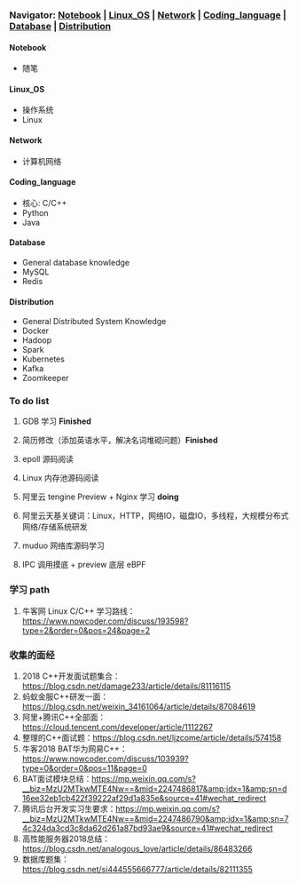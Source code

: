 ### Navigator: [Notebook](https://github.com/Natureal/Job-hunting/blob/master/Notebook.md) | [Linux_OS](https://github.com/Natureal/Job-hunting/blob/master/Linux_OS.md) | [Network](https://github.com/Natureal/Job-hunting/blob/master/Network.md) | [Coding_language](https://github.com/Natureal/Job-hunting/blob/master/Coding_language.md) | [Database](https://github.com/Natureal/Job-hunting/blob/master/Database.md) | [Distribution](https://github.com/Natureal/Job-hunting/blob/master/Distribution.md)

#### Notebook

- 随笔

#### Linux_OS

- 操作系统
- Linux

#### Network

- 计算机网络

#### Coding_language
- 核心: C/C++
- Python
- Java

#### Database
- General database knowledge
- MySQL
- Redis

#### Distribution
- General Distributed System Knowledge
- Docker
- Hadoop
- Spark
- Kubernetes
- Kafka
- Zoomkeeper

### To do list

1. GDB 学习 **Finished**

2. 简历修改（添加英语水平，解决名词堆砌问题）**Finished**

3. epoll 源码阅读

4. Linux 内存池源码阅读

5. 阿里云 tengine Preview + Nginx 学习 **doing**

6. 阿里云天基关键词：Linux，HTTP，网络IO，磁盘IO，多线程，大规模分布式网络/存储系统研发

7. muduo 网络库源码学习

8. IPC 调用摸底 + preview 底层 eBPF

### 学习 path

1. 牛客网 Linux C/C++ 学习路线：https://www.nowcoder.com/discuss/193598?type=2&order=0&pos=24&page=2


### 收集的面经

1. 2018 C++开发面试题集合：https://blog.csdn.net/damage233/article/details/81116115
2. 蚂蚁金服C++研发一面：https://blog.csdn.net/weixin_34161064/article/details/87084619
3. 阿里+腾讯C++全部面：https://cloud.tencent.com/developer/article/1112267
3. 整理的C++面试题：https://blog.csdn.net/ljzcome/article/details/574158
4. 牛客2018 BAT华为网易C++：https://www.nowcoder.com/discuss/103939?type=0&order=0&pos=11&page=0
5. BAT面试模块总结：https://mp.weixin.qq.com/s?__biz=MzU2MTkwMTE4Nw==&mid=2247486817&amp;idx=1&amp;sn=d16ee32eb1cb422f39222af29d1a835e&source=41#wechat_redirect
6. 腾讯后台开发实习生要求：https://mp.weixin.qq.com/s?__biz=MzU2MTkwMTE4Nw==&mid=2247486790&amp;idx=1&amp;sn=74c324da3cd3c8da62d261a87bd93ae9&source=41#wechat_redirect
7. 高性能服务器2018总结：https://blog.csdn.net/analogous_love/article/details/86483266
8. 数据库题集：https://blog.csdn.net/si444555666777/article/details/82111355
